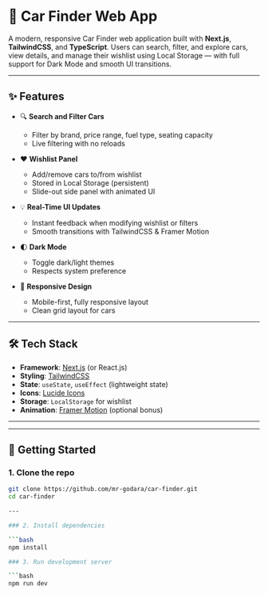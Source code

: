 # 🚗 Car Finder Web App

A modern, responsive Car Finder web application built with **Next.js**, **TailwindCSS**, and **TypeScript**. Users can search, filter, and explore cars, view details, and manage their wishlist using Local Storage — with full support for Dark Mode and smooth UI transitions.

---

## ✨ Features

- 🔍 **Search and Filter Cars**
  - Filter by brand, price range, fuel type, seating capacity
  - Live filtering with no reloads

- ❤️ **Wishlist Panel**
  - Add/remove cars to/from wishlist
  - Stored in Local Storage (persistent)
  - Slide-out side panel with animated UI

- 💡 **Real-Time UI Updates**
  - Instant feedback when modifying wishlist or filters
  - Smooth transitions with TailwindCSS & Framer Motion

- 🌓 **Dark Mode**
  - Toggle dark/light themes
  - Respects system preference

- 📱 **Responsive Design**
  - Mobile-first, fully responsive layout
  - Clean grid layout for cars

---

## 🛠️ Tech Stack

- **Framework**: [Next.js](https://nextjs.org/) (or React.js)
- **Styling**: [TailwindCSS](https://tailwindcss.com/)
- **State**: `useState`, `useEffect` (lightweight state)
- **Icons**: [Lucide Icons](https://lucide.dev/)
- **Storage**: `LocalStorage` for wishlist
- **Animation**: [Framer Motion](https://www.framer.com/motion/) (optional bonus)

---


---

## 🚀 Getting Started

### 1. Clone the repo

```bash
git clone https://github.com/mr-godara/car-finder.git
cd car-finder

---

### 2. Install dependencies

```bash
npm install

### 3. Run development server

```bash
npm run dev


